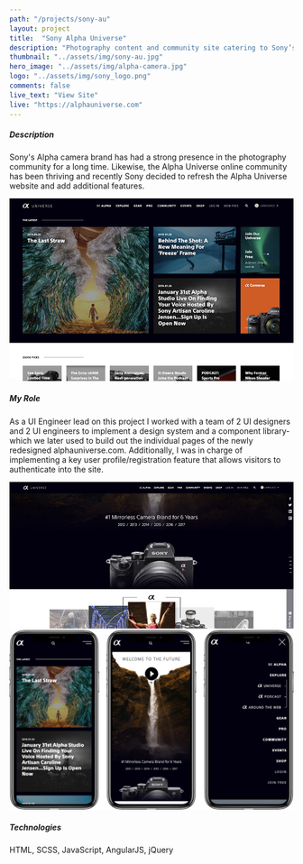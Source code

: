```yaml
---
path: "/projects/sony-au"
layout: project
title:  "Sony Alpha Universe"
description: "Photography content and community site catering to Sony’s Alpha camera brand enthusiasts."
thumbnail: "../assets/img/sony-au.jpg"
hero_image: "../assets/img/alpha-camera.jpg"
logo: "../assets/img/sony_logo.png"
comments: false
live_text: "View Site"
live: "https://alphauniverse.com"
---
```


##### Description
Sony's Alpha camera brand has had a strong presence in the photography community for a long time. Likewise, the Alpha Universe online community has been thriving and recently Sony decided to refresh the Alpha Universe website and add additional features.

![Sony Alpha Universe](../assets/img/sony-au.jpg "Sony Alpha Universe")

##### My Role
As a UI Engineer lead on this project I worked with a team of 2 UI designers and 2 UI engineers to implement a design system and a component library- which we later used to build out the individual pages of the newly redesigned alphauniverse.com. Additionally, I was in charge of implementing a key user profile/registration feature that allows visitors to authenticate into the site.

![Sony Alpha Universe](../assets/img/sony-au-2.jpg "Sony Alpha Universe")
![Sony Alpha Universe](../assets/img/sony-au-3.jpg "Sony Alpha Universe")

##### Technologies
HTML, SCSS, JavaScript, AngularJS, jQuery